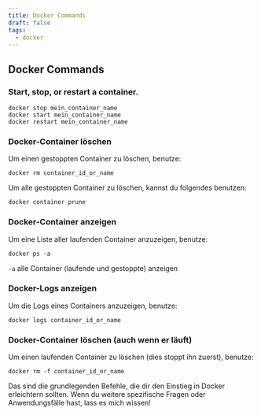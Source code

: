 ```yaml
---
title: Docker Commands
draft: false
tags:
  - docker
---
```

## Docker Commands
### Start, stop, or restart a container.

```
docker stop mein_container_name 
docker start mein_container_name 
docker restart mein_container_name 
```
### Docker-Container löschen

Um einen gestoppten Container zu löschen, benutze:
```
docker rm container_id_or_name
```

Um alle gestoppten Container zu löschen, kannst du folgendes benutzen:
```
docker container prune
```
### Docker-Container anzeigen

Um eine Liste aller laufenden Container anzuzeigen, benutze:
```
docker ps -a
```

`-a` alle Container (laufende und gestoppte) anzeigen
### Docker-Logs anzeigen

Um die Logs eines Containers anzuzeigen, benutze:
```
docker logs container_id_or_name
```
### Docker-Container löschen (auch wenn er läuft)

Um einen laufenden Container zu löschen (dies stoppt ihn zuerst), benutze:
```
docker rm -f container_id_or_name
```

Das sind die grundlegenden Befehle, die dir den Einstieg in Docker erleichtern sollten. Wenn du weitere spezifische Fragen oder Anwendungsfälle hast, lass es mich wissen!